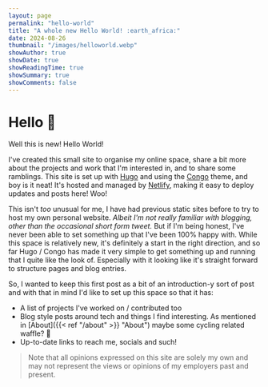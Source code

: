 ```yaml
---
layout: page
permalink: "hello-world"
title: "A whole new Hello World! :earth_africa:"
date: 2024-08-26
thumbnail: "/images/helloworld.webp"
showAuthor: true
showDate: true
showReadingTime: true
showSummary: true
showComments: false
---
```


# Hello :wave:

Well this is new! Hello World! 

I've created this small site to organise my online space, share a bit more about the projects and work that 
I'm interested in, and to share some ramblings. 
This site is set up with [Hugo](https://gohugo.io/) and using the [Congo](https://jpanther.github.io/congo/) theme, 
and boy is it neat! It's hosted and managed by [Netlify](https://netlify.com), making it easy to deploy updates and posts here! Woo!

This isn't _too_ unusual for me, I have had previous static sites before to try to host my own personal website. 
_Albeit I'm not really familiar with blogging, other than the occasional short form tweet._
But if I'm being honest, I've never been able to set something up that I've been 100% happy with. 
While this space is relatively new, it's definitely a start in the right direction, and so far Hugo / Congo has made it 
very simple to get something up and running that I quite like the look of. Especially with it looking like it's straight 
forward to structure pages and blog entries.

So, I wanted to keep this first post as a bit of an introduction-y sort of post and with that in mind I'd like to set 
up this space so that it has:

* A list of projects I've worked on / contributed too
* Blog style posts around tech and things I find interesting. As mentioned in [About]({{< ref "/about" >}} "About") maybe some cycling related waffle? :eyes:
* Up-to-date links to reach me, socials and such!

>Note that all opinions expressed on this site are solely my own and may not represent the views or opinions of my employers past and present. 